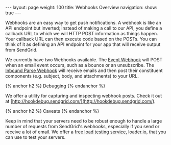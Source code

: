 --- layout: page weight: 100 title: Webhooks Overview navigation: show:
true ---

Webhooks are an easy way to get push notifications. A webhook is like an
API endpoint but inverted; instead of making a call to our API, you
define a callback URL to which we will HTTP POST information as things
happen. Your callback URL can then execute code based on the POSTs. You
can think of it as defining an API endpoint for your app that will
receive output from SendGrid.

We currently have two Webhooks available. The [Event
Webhook](event.html) will POST when an email event occurs, such as a
bounce or an unsubscribe. The [Inbound Parse Webhook](parse.html) will
receive emails and then post their constituent components (e.g. subject,
body, and attachments) to your URL.

{% anchor h2 %} Debugging {% endanchor %}

We offer a utility for capturing and inspecting webhook posts. Check it
out at [http://hookdebug.sendgrid.com/](http://hookdebug.sendgrid.com/).

{% anchor h2 %} Caveats {% endanchor %}

Keep in mind that your servers need to be robust enough to handle a
large number of requests from SendGrid's webhooks, especially if you
send or receive a lot of email. We offer a [free load testing
service](http://loader.io), loader.io, that you can use to test your
servers.
